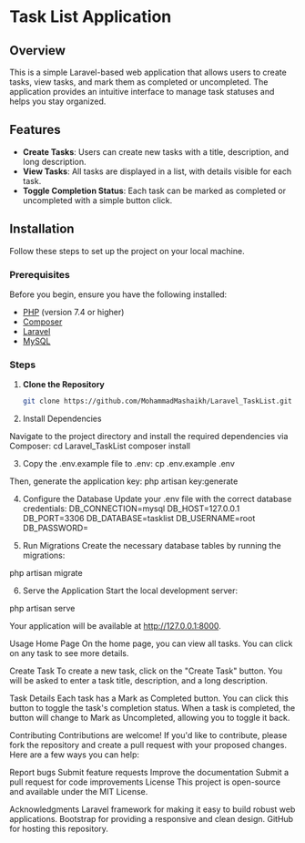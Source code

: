 # Task List Application

## Overview

This is a simple Laravel-based web application that allows users to create tasks, view tasks, and mark them as completed or uncompleted. The application provides an intuitive interface to manage task statuses and helps you stay organized.

## Features

- **Create Tasks**: Users can create new tasks with a title, description, and long description.
- **View Tasks**: All tasks are displayed in a list, with details visible for each task.
- **Toggle Completion Status**: Each task can be marked as completed or uncompleted with a simple button click.

## Installation

Follow these steps to set up the project on your local machine.

### Prerequisites

Before you begin, ensure you have the following installed:
- [PHP](https://www.php.net/) (version 7.4 or higher)
- [Composer](https://getcomposer.org/)
- [Laravel](https://laravel.com/docs)
- [MySQL](https://www.mysql.com/)

### Steps

1. **Clone the Repository**

   ```bash
   git clone https://github.com/MohammadMashaikh/Laravel_TaskList.git

2. Install Dependencies

Navigate to the project directory and install the required dependencies via Composer:
cd Laravel_TaskList
composer install

3. Copy the .env.example file to .env:
cp .env.example .env

 Then, generate the application key:
php artisan key:generate

4. Configure the Database
Update your .env file with the correct database credentials:
DB_CONNECTION=mysql
DB_HOST=127.0.0.1
DB_PORT=3306
DB_DATABASE=tasklist
DB_USERNAME=root
DB_PASSWORD=


5. Run Migrations
Create the necessary database tables by running the migrations:

php artisan migrate


6. Serve the Application
Start the local development server:

php artisan serve


Your application will be available at http://127.0.0.1:8000.

Usage
Home Page
On the home page, you can view all tasks. You can click on any task to see more details.

Create Task
To create a new task, click on the "Create Task" button. You will be asked to enter a task title, description, and a long description.

Task Details
Each task has a Mark as Completed button. You can click this button to toggle the task's completion status. When a task is completed, the button will change to Mark as Uncompleted, allowing you to toggle it back.

Contributing
Contributions are welcome! If you'd like to contribute, please fork the repository and create a pull request with your proposed changes. Here are a few ways you can help:

Report bugs
Submit feature requests
Improve the documentation
Submit a pull request for code improvements
License
This project is open-source and available under the MIT License.

Acknowledgments
Laravel framework for making it easy to build robust web applications.
Bootstrap for providing a responsive and clean design.
GitHub for hosting this repository.







